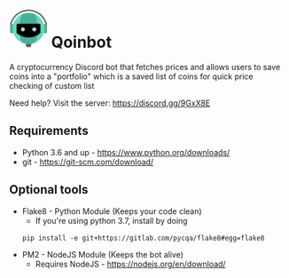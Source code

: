 # ![alt text](qoinbot.png "Qoinbot") Qoinbot
A cryptocurrency Discord bot that fetches prices and allows users to save coins into a "portfolio" which is a saved list of coins for quick price checking of custom list

Need help? Visit the server: https://discord.gg/9GxX8E

## Requirements
- Python 3.6 and up - https://www.python.org/downloads/
- git - https://git-scm.com/download/

## Optional tools
- Flake8 - Python Module (Keeps your code clean)
  - If you're using python 3.7, install by doing
  ```
  pip install -e git+https://gitlab.com/pycqa/flake8#egg=flake8
  ```
- PM2 - NodeJS Module (Keeps the bot alive)
  - Requires NodeJS - https://nodejs.org/en/download/
